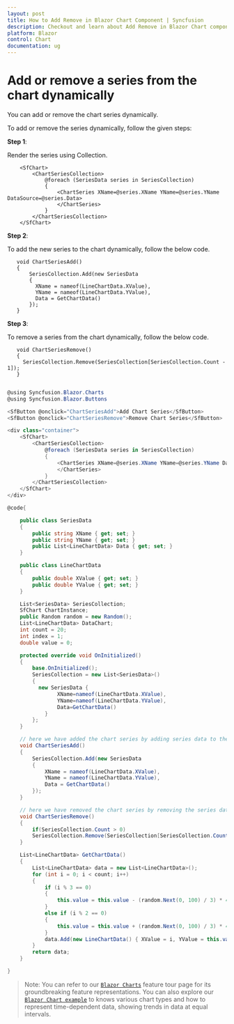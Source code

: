 ```yaml
---
layout: post
title: How to Add Remove in Blazor Chart Component | Syncfusion
description: Checkout and learn about Add Remove in Blazor Chart component of Syncfusion, and more details.
platform: Blazor
control: Chart
documentation: ug
---
```


<!-- markdownlint-disable MD036 -->

# Add or remove a series from the chart dynamically

You can add or remove the chart series dynamically.

To add or remove the series dynamically, follow the given steps:

**Step 1**:

 Render the series using Collection.

```razor
    <SfChart>
        <ChartSeriesCollection>
            @foreach (SeriesData series in SeriesCollection)
            {
                <ChartSeries XName=@series.XName YName=@series.YName DataSource=@series.Data>
                </ChartSeries>
            }
        </ChartSeriesCollection>
    </SfChart>
  ```

**Step 2**:

To add the new series to the chart dynamically, follow the below code.

 ```razor
    void ChartSeriesAdd()
    {
        SeriesCollection.Add(new SeriesData
        {
          XName = nameof(LineChartData.XValue),
          YName = nameof(LineChartData.YValue),
          Data = GetChartData()
        });
    }
 ```

**Step 3**:

To remove a series from the chart dynamically, follow the below code.

 ```razor
    void ChartSeriesRemove()
    {
      SeriesCollection.Remove(SeriesCollection[SeriesCollection.Count - 1]);
    }
 ```

```csharp

@using Syncfusion.Blazor.Charts
@using Syncfusion.Blazor.Buttons

<SfButton @onclick="ChartSeriesAdd">Add Chart Series</SfButton>
<SfButton @onclick="ChartSeriesRemove">Remove Chart Series</SfButton>

<div class="container">
    <SfChart>
        <ChartSeriesCollection>
            @foreach (SeriesData series in SeriesCollection)
            {
                <ChartSeries XName=@series.XName YName=@series.YName DataSource=@series.Data>
                </ChartSeries>
            }
        </ChartSeriesCollection>
    </SfChart>
</div>

@code{

    public class SeriesData
    {
        public string XName { get; set; }
        public string YName { get; set; }
        public List<LineChartData> Data { get; set; }
    }

    public class LineChartData
    {
        public double XValue { get; set; }
        public double YValue { get; set; }
    }

    List<SeriesData> SeriesCollection;
    SfChart ChartInstance;
    public Random random = new Random();
    List<LineChartData> DataChart;
    int count = 20;
    int index = 1;
    double value = 0;

    protected override void OnInitialized()
    {
        base.OnInitialized();
        SeriesCollection = new List<SeriesData>()
        {
          new SeriesData {
                XName=nameof(LineChartData.XValue),
                YName=nameof(LineChartData.YValue),
                Data=GetChartData()
            }
        };
    }

    // here we have added the chart series by adding series data to the SeriesCollection list.
    void ChartSeriesAdd()
    {
        SeriesCollection.Add(new SeriesData
        {
            XName = nameof(LineChartData.XValue),
            YName = nameof(LineChartData.YValue),
            Data = GetChartData()
        });
    }

    // here we have removed the chart series by removing the series data in the SeriesCollection list.
    void ChartSeriesRemove()
    {
        if(SeriesCollection.Count > 0)
        SeriesCollection.Remove(SeriesCollection[SeriesCollection.Count - 1]);
    }

    List<LineChartData> GetChartData()
    {
        List<LineChartData> data = new List<LineChartData>();
        for (int i = 0; i < count; i++)
        {
            if (i % 3 == 0)
            {
                this.value = this.value - (random.Next(0, 100) / 3) * 4;
            }
            else if (i % 2 == 0)
            {
                this.value = this.value + (random.Next(0, 100) / 3) * 4;
            }
            data.Add(new LineChartData() { XValue = i, YValue = this.value });
        }
        return data;
    }

}

```

> Note: You can refer to our [`Blazor Charts`](https://www.syncfusion.com/blazor-components/blazor-charts) feature tour page for its groundbreaking feature representations. You can also explore our [`Blazor Chart example`](https://blazor.syncfusion.com/demos/chart/line?theme=bootstrap4) to knows various chart types and how to represent time-dependent data, showing trends in data at equal intervals.
